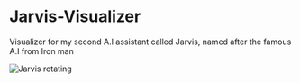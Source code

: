 # Jarvis-Visualizer
 Visualizer for my second A.I assistant called Jarvis, named after the famous A.I from Iron man

![Jarvis rotating](https://github.com/BenKnighton/Jarvis-Visualizer/assets/131706686/bc8788e3-6b69-4767-8910-8543a2515ab4)
